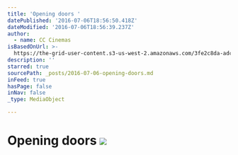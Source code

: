 ```yaml
---
title: 'Opening doors '
datePublished: '2016-07-06T18:56:50.418Z'
dateModified: '2016-07-06T18:56:39.237Z'
author:
  - name: CC Cinemas
isBasedOnUrl: >-
  https://the-grid-user-content.s3-us-west-2.amazonaws.com/3fe2c8da-adca-47be-a41d-c0273614825f.jpg
description: ''
starred: true
sourcePath: _posts/2016-07-06-opening-doors.md
inFeed: true
hasPage: false
inNav: false
_type: MediaObject

---
```

# Opening doors ![](https://the-grid-user-content.s3-us-west-2.amazonaws.com/3fe2c8da-adca-47be-a41d-c0273614825f.jpg)